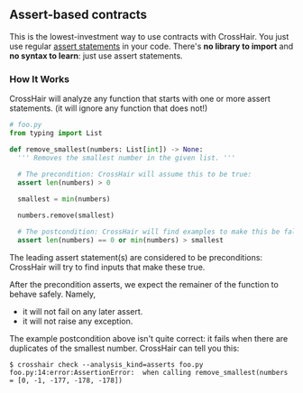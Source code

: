
## Assert-based contracts

This is the lowest-investment way to use contracts with CrossHair. You just use
regular
[assert statements](https://docs.python.org/3/reference/simple_stmts.html#the-assert-statement)
in your code. There's **no library to import** and **no syntax to learn**: just
use assert statements.

### How It Works

CrossHair will analyze any function that starts with one or more assert
statements. (it will ignore any function that does not!)

```py
# foo.py
from typing import List

def remove_smallest(numbers: List[int]) -> None:
  ''' Removes the smallest number in the given list. '''
 
  # The precondition: CrossHair will assume this to be true:
  assert len(numbers) > 0

  smallest = min(numbers)

  numbers.remove(smallest)

  # The postcondition: CrossHair will find examples to make this be false:
  assert len(numbers) == 0 or min(numbers) > smallest
```

The leading assert statement(s) are considered to be preconditions: CrossHair
will try to find inputs that make these true.

After the precondition asserts, we expect the remainer of the function to behave
safely. Namely,
* it will not fail on any later assert.
* it will not raise any exception.

The example postcondition above isn't quite correct: it fails when there are duplicates
of the smallest number. CrossHair can tell you this:

```
$ crosshair check --analysis_kind=asserts foo.py
foo.py:14:error:AssertionError:  when calling remove_smallest(numbers = [0, -1, -177, -178, -178])
```

